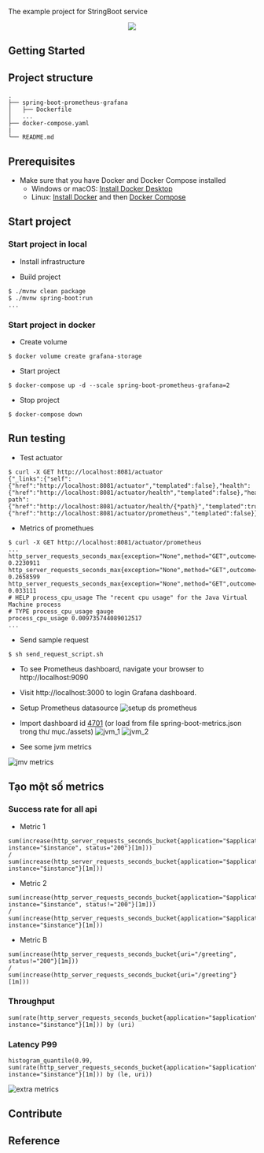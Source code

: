 The example project for StringBoot service

<div align="center">
    <img src="./assets/images/spring_boot_icon.png"/>
</div>

## Getting Started

## Project structure
```
.
├── spring-boot-prometheus-grafana
│   ├── Dockerfile
│   ...
├── docker-compose.yaml
|
└── README.md
```

## Prerequisites
- Make sure that you have Docker and Docker Compose installed
  - Windows or macOS:
    [Install Docker Desktop](https://www.docker.com/get-started)
  - Linux: [Install Docker](https://www.docker.com/get-started) and then
    [Docker Compose](https://github.com/docker/compose)

## Start project
### Start project in local

- Install infrastructure

- Build project
```shell script
$ ./mvnw clean package
$ ./mvnw spring-boot:run
...
```

### Start project in docker 

- Create volume 
```shell script
$ docker volume create grafana-storage
```

- Start project
```shell script
$ docker-compose up -d --scale spring-boot-prometheus-grafana=2
```

- Stop project
```shell script
$ docker-compose down
```

## Run testing

- Test actuator
```shell script
$ curl -X GET http://localhost:8081/actuator
{"_links":{"self":{"href":"http://localhost:8081/actuator","templated":false},"health":{"href":"http://localhost:8081/actuator/health","templated":false},"health-path":{"href":"http://localhost:8081/actuator/health/{*path}","templated":true},"prometheus":{"href":"http://localhost:8081/actuator/prometheus","templated":false}}}
```

- Metrics of promethues
```shell script
$ curl -X GET http://localhost:8081/actuator/prometheus
...
http_server_requests_seconds_max{exception="None",method="GET",outcome="SUCCESS",status="200",uri="/actuator/prometheus",} 0.2230911
http_server_requests_seconds_max{exception="None",method="GET",outcome="SUCCESS",status="200",uri="/actuator",} 0.2658599
http_server_requests_seconds_max{exception="None",method="GET",outcome="CLIENT_ERROR",status="404",uri="/**",} 0.033111
# HELP process_cpu_usage The "recent cpu usage" for the Java Virtual Machine process
# TYPE process_cpu_usage gauge
process_cpu_usage 0.009735744089012517
...
```

- Send sample request
```shell script
$ sh send_request_script.sh
```

- To see Prometheus dashboard, navigate your browser to http://localhost:9090

- Visit http://localhost:3000 to login Grafana dashboard.

- Setup Prometheus datasource
![setup ds prometheus](./assets/images/setup_ds_prometheus.png)

- Import dashboard id [4701](https://grafana.com/grafana/dashboards/4701) (or load from file spring-boot-metrics.json trong thư mục./assets)
![jvm_1](./assets/images/import_jvm_metric_1.png)
![jvm_2](./assets/images/import_jvm_metric_2.png)

 
- See some jvm metrics

![jmv metrics](assets/images/grafana_jvm_metrics.png)

## Tạo một số metrics

### Success rate for all api
- Metric 1
```text
sum(increase(http_server_requests_seconds_bucket{application="$application", instance="$instance", status="200"}[1m]))
/
sum(increase(http_server_requests_seconds_bucket{application="$application", instance="$instance"}[1m]))
```

- Metric 2
```text
sum(increase(http_server_requests_seconds_bucket{application="$application", instance="$instance", status!="200"}[1m]))
/
sum(increase(http_server_requests_seconds_bucket{application="$application", instance="$instance"}[1m]))
```


- Metric B
```text
sum(increase(http_server_requests_seconds_bucket{uri="/greeting", status!="200"}[1m]))
/
sum(increase(http_server_requests_seconds_bucket{uri="/greeting"}[1m]))
```

### Throughput
```text
sum(rate(http_server_requests_seconds_bucket{application="$application", instance="$instance"}[1m])) by (uri)
```

### Latency P99
```text
histogram_quantile(0.99, sum(rate(http_server_requests_seconds_bucket{application="$application", instance="$instance"}[1m])) by (le, uri))
```

![extra metrics](./assets/images/grafana_extra_metrics.png)

## Contribute

## Reference